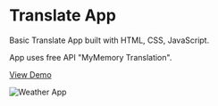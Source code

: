 # Translate App

Basic Translate App built with HTML, CSS, JavaScript.

App uses free API "MyMemory Translation".

[View Demo](https://stjepan1999.github.io/translate-app/)

![Weather App](https://i.imgur.com/JIBJeoH.png)
